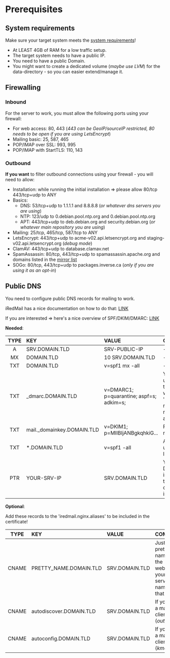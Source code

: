 # Prerequisites


## System requirements

Make sure your target system meets the [system requirements](https://docs.iredmail.org/install.iredmail.on.debian.ubuntu.html)!

  - At LEAST 4GB of RAM for a low traffic setup.
  - The target system needs to have a public IP.
  - You need to have a public Domain.
  - You might want to create a dedicated volume (_maybe use LVM_) for the data-directory - so you can easier extend/manage it.

## Firewalling

### Inbound

For the server to work, you must allow the following ports using your firewall:

  - For web access: 80, 443 (_443 can be GeoIP/sourceIP restricted, 80 needs to be open if you are using LetsEncrypt_)
  - Mailing basic: 25, 587, 465
  - POP/IMAP over SSL: 993, 995
  - POP/IMAP with StartTLS: 110, 143

### Outbound

**If you want** to filter outbound connections using your firewall - you will need to allow:

- Installation: while running the initial installation => please allow 80/tcp 443/tcp+udp to ANY
- Basics:
  - DNS: 53/tcp+udp to 1.1.1.1 and 8.8.8.8 (_or whatever dns servers you are using_)
  - NTP: 123/udp to 0.debian.pool.ntp.org and 0.debian.pool.ntp.org
  - APT: 443/tcp+udp to deb.debian.org and security.debian.org (_or whatever main repository you are using_)
- Mailing: 25/tcp, 465/tcp, 587/tcp to ANY
- LetsEncrypt: 443/tcp+udp to acme-v02.api.letsencrypt.org and staging-v02.api.letsencrypt.org (_debug mode_)
- ClamAV: 443/tcp+udp to database.clamav.net
- SpamAssassin: 80/tcp, 443/tcp+udp to spamassassin.apache.org and domains listed in the [mirror list](https://spamassassin.apache.org/updates/MIRRORED.BY)
- SOGo: 80/tcp, 443/tcp+udp to packages.inverse.ca (_only if you are using it as an opt-in_)

## Public DNS

You need to configure public DNS records for mailing to work.

iRedMail has a nice documentation on how to do that: [LINK](https://docs.iredmail.org/setup.dns.html)

If you are interested => here's a nice overview of SPF/DKIM/DMARC: [LINK](https://seanthegeek.net/459/demystifying-dmarc/)

**Needed**:

| TYPE | KEY                             | VALUE                                          | COMMENT                                                                                                                                                                                                                                       |
|:----:|:--------------------------------|:-----------------------------------------------|:----------------------------------------------------------------------------------------------------------------------------------------------------------------------------------------------------------------------------------------------|
|  A   |  SRV.DOMAIN.TLD                 | SRV-PUBLIC-IP                                  | -                                                                                                                                                                                                                                             |
|  MX  | DOMAIN.TLD                 | 10 SRV.DOMAIN.TLD                              | -                                                                                                                                                                                                                                             |
| TXT  | DOMAIN.TLD                 | v=spf1 mx -all                                 | -                                                                                                                                                                                                                                             |
| TXT  | _dmarc.DOMAIN.TLD          | v=DMARC1; p=quarantine; aspf=s; adkim=s;       | You can also add a dedicated mail user to receive DMARC reports. See the 'overview' above for details. It would then look like this: 'v=DMARC1; p=quarantine; rua=mailto:ADDRESS@DOMAIN.TLD; ruf=mailto:ADDRESS@DOMAIN.TLD; aspf=s; adkim=s;' |
| TXT  | mail._domainkey.DOMAIN.TLD | v=DKIM1; p=MIIBIjANBgkqhkiG...                 | Replace the value by YOUR DKIM record!                                                                                                                                                                                                        |
| TXT  | *.DOMAIN.TLD               | v=spf1 -all                                    | Any domain/subdomain that is not used to send mails, should IMPLICITLY DENY any senders!                                                                                                                                                      |
| PTR  | YOUR-SRV-IP | SRV.DOMAIN.TLD | You cannot set a PTR record in your DNS-Panel/management! Your internet provider/hoster has to do that. Bigger hosters will give you an option for this in their managment interface.                                                         |

**Optional**:

Add these records to the 'iredmail.nginx.aliases' to be included in the certificate!

| TYPE | KEY                         | VALUE                                       | COMMENT                                                                                                                                                |
|:----:|:----------------------------|:--------------------------------------------|:-------------------------------------------------------------------------------------------------------------------------------------------------------|
|  CNAME | PRETTY_NAME.DOMAIN.TLD      | SRV.DOMAIN.TLD                              | Just a pretty name for the webmail if your server-name isn't that nice                                                                                 |
|  CNAME | autodiscover.DOMAIN.TLD     | SRV.DOMAIN.TLD                      | If you use a mail-client (_outlook_)                                                                                                                   |
|  CNAME | autoconfig.DOMAIN.TLD       | SRV.DOMAIN.TLD                      | If you use a mail-client (_kmail, ..._)                                                                                                                |

